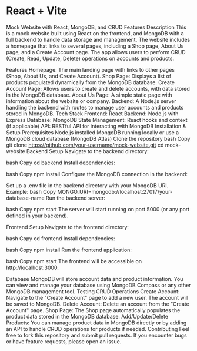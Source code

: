 # React + Vite

Mock Website with React, MongoDB, and CRUD Features
Description
This is a mock website built using React on the frontend, and MongoDB with a full backend to handle data storage and management. The website includes a homepage that links to several pages, including a Shop page, About Us page, and a Create Account page. The app allows users to perform CRUD (Create, Read, Update, Delete) operations on accounts and products.

Features
Homepage: The main landing page with links to other pages (Shop, About Us, and Create Account).
Shop Page: Displays a list of products populated dynamically from the MongoDB database.
Create Account Page: Allows users to create and delete accounts, with data stored in the MongoDB database.
About Us Page: A simple static page with information about the website or company.
Backend: A Node.js server handling the backend with routes to manage user accounts and products stored in MongoDB.
Tech Stack
Frontend: React
Backend: Node.js with Express
Database: MongoDB
State Management: React hooks and context (if applicable)
API: RESTful API for interacting with MongoDB
Installation & Setup
Prerequisites
Node.js installed
MongoDB running locally or use a MongoDB cloud database (MongoDB Atlas)
Clone the repository
bash
Copy
git clone https://github.com/your-username/mock-website.git
cd mock-website
Backend Setup
Navigate to the backend directory:

bash
Copy
cd backend
Install dependencies:

bash
Copy
npm install
Configure the MongoDB connection in the backend:

Set up a .env file in the backend directory with your MongoDB URI. Example:
bash
Copy
MONGO_URI=mongodb://localhost:27017/your-database-name
Run the backend server:

bash
Copy
npm start
The server will start running on port 5000 (or any port defined in your backend).

Frontend Setup
Navigate to the frontend directory:

bash
Copy
cd frontend
Install dependencies:

bash
Copy
npm install
Run the frontend application:

bash
Copy
npm start
The frontend will be accessible on http://localhost:3000.

Database
MongoDB will store account data and product information.
You can view and manage your database using MongoDB Compass or any other MongoDB management tool.
Testing CRUD Operations
Create Account: Navigate to the "Create Account" page to add a new user. The account will be saved to MongoDB.
Delete Account: Delete an account from the "Create Account" page.
Shop Page: The Shop page automatically populates the product data stored in the MongoDB database.
Add/Update/Delete Products: You can manage product data in MongoDB directly or by adding an API to handle CRUD operations for products if needed.
Contributing
Feel free to fork this repository and submit pull requests. If you encounter bugs or have feature requests, please open an issue.
